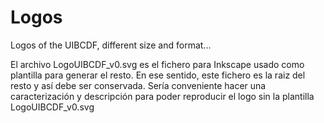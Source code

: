 # Logos
Logos of the UIBCDF, different size and format... 

El archivo LogoUIBCDF_v0.svg es el fichero para Inkscape usado como plantilla para generar el resto. En ese sentido, este fichero es la raiz del resto y así debe ser conservada. Sería conveniente hacer una caracterización y descripción para poder reproducir el logo sin la plantilla LogoUIBCDF_v0.svg
